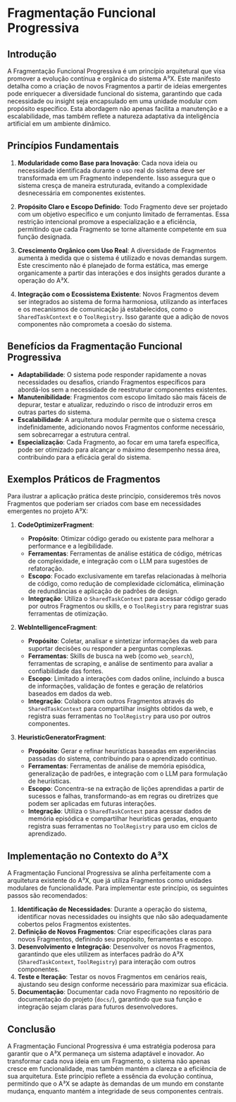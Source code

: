 # Fragmentação Funcional Progressiva

## Introdução
A Fragmentação Funcional Progressiva é um princípio arquitetural que visa promover a evolução contínua e orgânica do sistema A³X. Este manifesto detalha como a criação de novos Fragmentos a partir de ideias emergentes pode enriquecer a diversidade funcional do sistema, garantindo que cada necessidade ou insight seja encapsulado em uma unidade modular com propósito específico. Esta abordagem não apenas facilita a manutenção e a escalabilidade, mas também reflete a natureza adaptativa da inteligência artificial em um ambiente dinâmico.

## Princípios Fundamentais
1. **Modularidade como Base para Inovação**: Cada nova ideia ou necessidade identificada durante o uso real do sistema deve ser transformada em um Fragmento independente. Isso assegura que o sistema cresça de maneira estruturada, evitando a complexidade desnecessária em componentes existentes.
   
2. **Propósito Claro e Escopo Definido**: Todo Fragmento deve ser projetado com um objetivo específico e um conjunto limitado de ferramentas. Essa restrição intencional promove a especialização e a eficiência, permitindo que cada Fragmento se torne altamente competente em sua função designada.

3. **Crescimento Orgânico com Uso Real**: A diversidade de Fragmentos aumenta à medida que o sistema é utilizado e novas demandas surgem. Este crescimento não é planejado de forma estática, mas emerge organicamente a partir das interações e dos insights gerados durante a operação do A³X.

4. **Integração com o Ecossistema Existente**: Novos Fragmentos devem ser integrados ao sistema de forma harmoniosa, utilizando as interfaces e os mecanismos de comunicação já estabelecidos, como o `SharedTaskContext` e o `ToolRegistry`. Isso garante que a adição de novos componentes não comprometa a coesão do sistema.

## Benefícios da Fragmentação Funcional Progressiva
- **Adaptabilidade**: O sistema pode responder rapidamente a novas necessidades ou desafios, criando Fragmentos específicos para abordá-los sem a necessidade de reestruturar componentes existentes.
- **Manutenibilidade**: Fragmentos com escopo limitado são mais fáceis de depurar, testar e atualizar, reduzindo o risco de introduzir erros em outras partes do sistema.
- **Escalabilidade**: A arquitetura modular permite que o sistema cresça indefinidamente, adicionando novos Fragmentos conforme necessário, sem sobrecarregar a estrutura central.
- **Especialização**: Cada Fragmento, ao focar em uma tarefa específica, pode ser otimizado para alcançar o máximo desempenho nessa área, contribuindo para a eficácia geral do sistema.

## Exemplos Práticos de Fragmentos
Para ilustrar a aplicação prática deste princípio, consideremos três novos Fragmentos que poderiam ser criados com base em necessidades emergentes no projeto A³X:

1. **CodeOptimizerFragment**:
   - **Propósito**: Otimizar código gerado ou existente para melhorar a performance e a legibilidade.
   - **Ferramentas**: Ferramentas de análise estática de código, métricas de complexidade, e integração com o LLM para sugestões de refatoração.
   - **Escopo**: Focado exclusivamente em tarefas relacionadas à melhoria de código, como redução de complexidade ciclomática, eliminação de redundâncias e aplicação de padrões de design.
   - **Integração**: Utiliza o `SharedTaskContext` para acessar código gerado por outros Fragmentos ou skills, e o `ToolRegistry` para registrar suas ferramentas de otimização.

2. **WebIntelligenceFragment**:
   - **Propósito**: Coletar, analisar e sintetizar informações da web para suportar decisões ou responder a perguntas complexas.
   - **Ferramentas**: Skills de busca na web (como `web_search`), ferramentas de scraping, e análise de sentimento para avaliar a confiabilidade das fontes.
   - **Escopo**: Limitado a interações com dados online, incluindo a busca de informações, validação de fontes e geração de relatórios baseados em dados da web.
   - **Integração**: Colabora com outros Fragmentos através do `SharedTaskContext` para compartilhar insights obtidos da web, e registra suas ferramentas no `ToolRegistry` para uso por outros componentes.

3. **HeuristicGeneratorFragment**:
   - **Propósito**: Gerar e refinar heurísticas baseadas em experiências passadas do sistema, contribuindo para o aprendizado contínuo.
   - **Ferramentas**: Ferramentas de análise de memória episódica, generalização de padrões, e integração com o LLM para formulação de heurísticas.
   - **Escopo**: Concentra-se na extração de lições aprendidas a partir de sucessos e falhas, transformando-as em regras ou diretrizes que podem ser aplicadas em futuras interações.
   - **Integração**: Utiliza o `SharedTaskContext` para acessar dados de memória episódica e compartilhar heurísticas geradas, enquanto registra suas ferramentas no `ToolRegistry` para uso em ciclos de aprendizado.

## Implementação no Contexto do A³X
A Fragmentação Funcional Progressiva se alinha perfeitamente com a arquitetura existente do A³X, que já utiliza Fragmentos como unidades modulares de funcionalidade. Para implementar este princípio, os seguintes passos são recomendados:
1. **Identificação de Necessidades**: Durante a operação do sistema, identificar novas necessidades ou insights que não são adequadamente cobertos pelos Fragmentos existentes.
2. **Definição de Novos Fragmentos**: Criar especificações claras para novos Fragmentos, definindo seu propósito, ferramentas e escopo.
3. **Desenvolvimento e Integração**: Desenvolver os novos Fragmentos, garantindo que eles utilizem as interfaces padrão do A³X (`SharedTaskContext`, `ToolRegistry`) para interação com outros componentes.
4. **Teste e Iteração**: Testar os novos Fragmentos em cenários reais, ajustando seu design conforme necessário para maximizar sua eficácia.
5. **Documentação**: Documentar cada novo Fragmento no repositório de documentação do projeto (`docs/`), garantindo que sua função e integração sejam claras para futuros desenvolvedores.

## Conclusão
A Fragmentação Funcional Progressiva é uma estratégia poderosa para garantir que o A³X permaneça um sistema adaptável e inovador. Ao transformar cada nova ideia em um Fragmento, o sistema não apenas cresce em funcionalidade, mas também mantém a clareza e a eficiência de sua arquitetura. Este princípio reflete a essência da evolução contínua, permitindo que o A³X se adapte às demandas de um mundo em constante mudança, enquanto mantém a integridade de seus componentes centrais. 